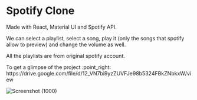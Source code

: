 # Spotify Clone

Made with React, Material UI and Spotify API.

We can select a playlist, select a song, play it (only the songs that spotify allow to preview) and change the volume as well.

All the playlists are from original spotify account.

<p>To get a glimpse of the project :point_right: <span>https://drive.google.com/file/d/12_VN7bi9yzZUVFJe98b5324FBkZNbkxW/view</span></p>


![Screenshot (1000)](https://user-images.githubusercontent.com/85681334/175542504-4bd885f2-cef7-4be0-b6d8-5232cdf4aa1a.png)



